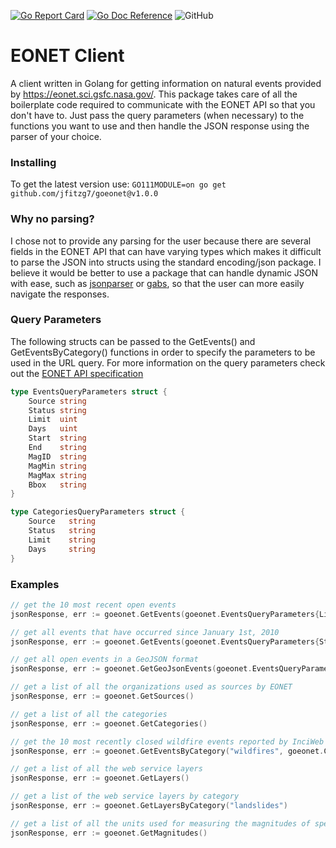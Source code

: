 [![Go Report Card](https://goreportcard.com/badge/github.com/jfitzg7/goeonet)](https://goreportcard.com/report/github.com/jfitzg7/goeonet)
[![Go Doc Reference](https://godoc.org/github.com/jfitzg7/goeonet?status.svg)](https://godoc.org/github.com/jfitzg7/goeonet)
![GitHub](https://img.shields.io/github/license/jfitzg7/goeonet?color=blue)
# EONET Client
A client written in Golang for getting information on natural events provided by https://eonet.sci.gsfc.nasa.gov/. This package takes care of all the boilerplate code required to communicate with the EONET API so that you don't have to. Just pass the query parameters (when necessary) to the functions you want to use and then handle the JSON response using the parser of your choice.
### Installing
To get the latest version use: `GO111MODULE=on go get github.com/jfitzg7/goeonet@v1.0.0`

### Why no parsing?
I chose not to provide any parsing for the user because there are several fields in the EONET API that can have varying types which makes it difficult to parse the JSON into structs using the standard encoding/json package. I believe it would be better to use a package that can handle dynamic JSON with ease, such as [jsonparser](https://github.com/buger/jsonparser) or [gabs](https://github.com/Jeffail/gabs), so that the user can more easily navigate the responses.
### Query Parameters
The following structs can be passed to the GetEvents() and GetEventsByCategory() functions in order to specify the parameters to be used in the URL query. For more information on the query parameters check out the [EONET API specification](https://eonet.sci.gsfc.nasa.gov/docs/v3)
```go
type EventsQueryParameters struct {
	Source string
	Status string
	Limit  uint
	Days   uint
	Start  string
	End    string
	MagID  string
	MagMin string
	MagMax string
	Bbox   string
}

type CategoriesQueryParameters struct {
	Source   string
	Status   string
	Limit    string
	Days     string
}
```
### Examples
```go
// get the 10 most recent open events
jsonResponse, err := goeonet.GetEvents(goeonet.EventsQueryParameters{Limit: 10, Status: "open"})

// get all events that have occurred since January 1st, 2010
jsonResponse, err := goeonet.GetEvents(goeonet.EventsQueryParameters{Start: "2010-01-01"})

// get all open events in a GeoJSON format
jsonResponse, err := goeonet.GetGeoJsonEvents(goeonet.EventsQueryParameters{Status: "open"})

// get a list of all the organizations used as sources by EONET
jsonResponse, err := goeonet.GetSources()

// get a list of all the categories
jsonResponse, err := goeonet.GetCategories()

// get the 10 most recently closed wildfire events reported by InciWeb
jsonResponse, err := goeonet.GetEventsByCategory("wildfires", goeonet.CategoriesQueryParameters{Source: "InciWeb", Limit: 10, Status: "closed"})

// get a list of all the web service layers
jsonResponse, err := goeonet.GetLayers()

// get a list of the web service layers by category
jsonResponse, err := goeonet.GetLayersByCategory("landslides")

// get a list of all the units used for measuring the magnitudes of specific events
jsonResponse, err := goeonet.GetMagnitudes()
```

